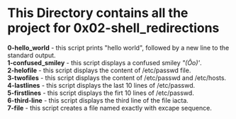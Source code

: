 # This Directory contains all the project for 0x02-shell_redirections

**0-hello_world** - this script prints "hello world", followed by a new line to the standard output.<br>
**1-confused_smiley** - this script displays a confused smiley _"(Ôo)'_.<br>
**2-helofile** - this script displays the content of /etc/passwd file.<br>
**3-twofiles** - this script displays the content of /etc/passwd and /etc/hosts.<br>
**4-lastlines** - this script displays the last 10 lines of /etc/passwd.<br>
**5-firstlines** - this script displays the firt 10 lines of /etc/passwd.<br>
**6-third-line** - this script displays the third line of the file iacta.<br>
**7-file** - this script creates a file named exactly with excape sequence.<br>
